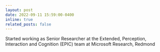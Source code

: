 ```yaml
---
layout: post
date: 2022-09-11 15:59:00-0400
inline: true
related_posts: false
---
```


Started working as Senior Researcher at the Extended, Perception, Interaction and Cognition (EPIC) team at Microsoft Research, Redmond